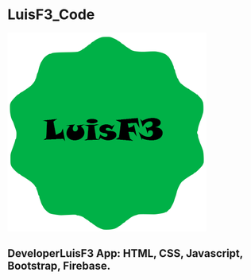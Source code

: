 # LuisF3_Code

![luisf3](./image/iconluisf3.png "Icon LuisF3")

## DeveloperLuisF3 App: HTML, CSS, Javascript, Bootstrap, Firebase.
